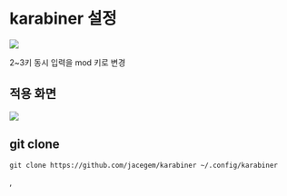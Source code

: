 
# karabiner 설정


![](https://i.imgur.com/WV6cyrb.jpg)

2~3키 동시 입력을 mod 키로 변경

## 적용 화면 

![](https://i.imgur.com/b2CzsNL.jpg)

## git clone 

```
git clone https://github.com/jacegem/karabiner ~/.config/karabiner
```
,
